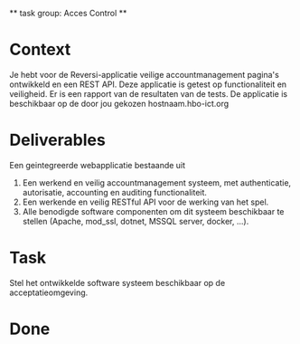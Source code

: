\*\* task group: Acces Control \*\*

# Context

Je hebt voor de Reversi-applicatie veilige accountmanagement pagina's ontwikkeld en een REST API. Deze applicatie is getest op functionaliteit en veiligheid. Er is een rapport van de resultaten van de tests. De applicatie is beschikbaar op de door jou gekozen hostnaam.hbo-ict.org

# Deliverables

Een geintegreerde webapplicatie bestaande uit

1.  Een werkend en veilig accountmanagement systeem, met authenticatie, autorisatie, accounting en auditing functionaliteit.
2.  Een werkende en veilig RESTful API voor de werking van het spel.
3.  Alle benodigde software componenten om dit systeem beschikbaar te stellen (Apache, mod\_ssl, dotnet, MSSQL server, docker, ...).

# Task

Stel het ontwikkelde software systeem beschikbaar op de acceptatieomgeving.

# Done